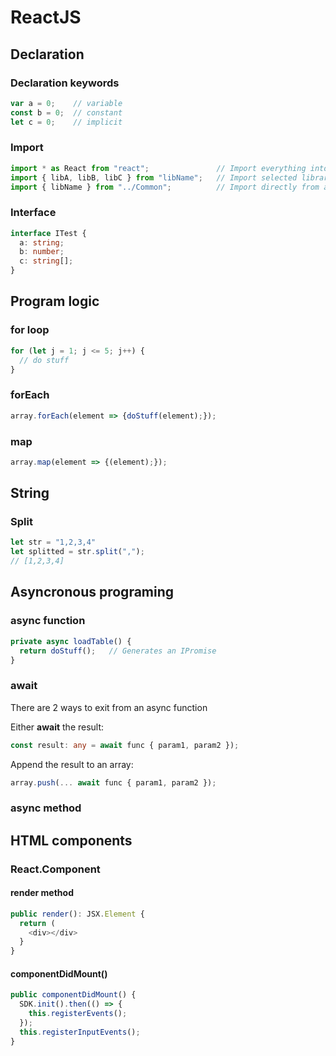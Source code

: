 # ReactJS

<!--ts-->
<!--te-->

## Declaration

### Declaration keywords
```typescript
var a = 0;    // variable
const b = 0;  // constant
let c = 0;    // implicit
```

### Import
```typescript
import * as React from "react";               // Import everything into a single object
import { libA, libB, libC } from "libName";   // Import selected libraries directly
import { libName } from "../Common";          // Import directly from a file in the repository
```

### Interface
```typescript
interface ITest {
  a: string;
  b: number;
  c: string[];
}
```


## Program logic

### for loop

```typescript
for (let j = 1; j <= 5; j++) {
  // do stuff
}
```

### forEach

```typescript
array.forEach(element => {doStuff(element);});
```

### map
```typescript
array.map(element => {(element);});
```

## String

### Split
```typescript
let str = "1,2,3,4"
let splitted = str.split(",");
// [1,2,3,4]
```

## Asyncronous programing

### async function
```typescript
private async loadTable() {
  return doStuff();   // Generates an IPromise
}
```

### await
There are 2 ways to exit from an async function

Either **await** the result:
```typescript
const result: any = await func { param1, param2 });
```
Append the result to an array:
```typescript
array.push(... await func { param1, param2 });
```

### async method

## HTML components

### React.Component

#### render method

```typescript
public render(): JSX.Element {
  return (
    <div></div>
  }
}
```

#### componentDidMount()

```typescript
public componentDidMount() {
  SDK.init().then(() => {
    this.registerEvents();
  });
  this.registerInputEvents();
}
```
